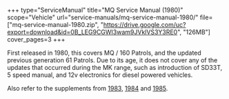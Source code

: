 +++
type="ServiceManual"
title="MQ Service Manual (1980)"
scope="Vehicle"
url="service-manuals/mq-service-manual-1980/"
file=["mq-service-manual-1980.zip", "https://drive.google.com/uc?export=download&id=0B_LEG9CGWI3wam9JVklVS3Y3RE0", "126MB"]
cover_pages=3
+++

First released in 1980, this covers MQ / 160 Patrols, and the updated previous generation 61 Patrols. Due to its age, it does not cover any of the updates that occurred during the MK range, such as introduction of SD33T, 5 speed manual, and 12v electronics for diesel powered vehicles.

Also refer to the supplements from [1983](/service-manuals/mq-service-manual-supplement-1983/), [1984](/service-manuals/mq-service-manual-supplement-1984/) and [1985](/service-manuals/mq-service-manual-supplement-1985/).
